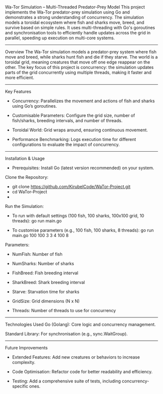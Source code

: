 Wa-Tor Simulation – Multi-Threaded Predator-Prey Model
This project implements the Wa-Tor predator-prey simulation using Go and demonstrates a strong understanding of concurrency. The simulation models a toroidal ecosystem where fish and sharks move, breed, and survive based on simple rules. It uses multi-threading with Go's goroutines and synchronisation tools to efficiently handle updates across the grid in parallel, speeding up execution on multi-core systems.

------

Overview
The Wa-Tor simulation models a predator-prey system where fish move and breed, while sharks hunt fish and die if they starve. The world is a toroidal grid, meaning creatures that move off one edge reappear on the other. The key focus of this project is concurrency: the simulation updates parts of the grid concurrently using multiple threads, making it faster and more efficient.

------

Key Features
- Concurrency: Parallelizes the movement and actions of fish and sharks using Go’s goroutines.

- Customisable Parameters: Configure the grid size, number of fish/sharks, breeding intervals, and number of threads.

- Toroidal World: Grid wraps around, ensuring continuous movement.

- Performance Benchmarking: Logs execution time for different configurations to evaluate the impact of concurrency.

-----

Installation & Usage
- Prerequisites: Install Go (latest version recommended) on your system.

Clone the Repository:
- git clone https://github.com/KirubelCode/WaTor-Project.git
- cd WaTor-Project
- 
Run the Simulation:
- To run with default settings (100 fish, 100 sharks, 100x100 grid, 10 threads): go run main.go

- To customise parameters (e.g., 100 fish, 100 sharks, 8 threads):
go run main.go 100 100 3 3 4 100 8

Parameters:
- NumFish: Number of fish

- NumSharks: Number of sharks

- FishBreed: Fish breeding interval

- SharkBreed: Shark breeding interval

- Starve: Starvation time for sharks

- GridSize: Grid dimensions (N x N)

- Threads: Number of threads to use for concurrency

-----

Technologies Used
Go (Golang): Core logic and concurrency management.

Standard Library: For synchronisation (e.g., sync.WaitGroup).

-----

Future Improvements

- Extended Features: Add new creatures or behaviors to increase complexity.

- Code Optimisation: Refactor code for better readability and efficiency.

- Testing: Add a comprehensive suite of tests, including concurrency-specific ones.

